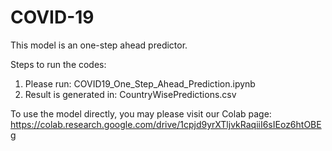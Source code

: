 # COVID-19
This model is an one-step ahead predictor.

Steps to run the codes:
1. Please run: COVID19_One_Step_Ahead_Prediction.ipynb
2. Result is generated in: CountryWisePredictions.csv

To use the model directly, you may please visit our Colab page:
https://colab.research.google.com/drive/1cpjd9yrXTljvkRaqiiI6sIEoz6htOBEg
